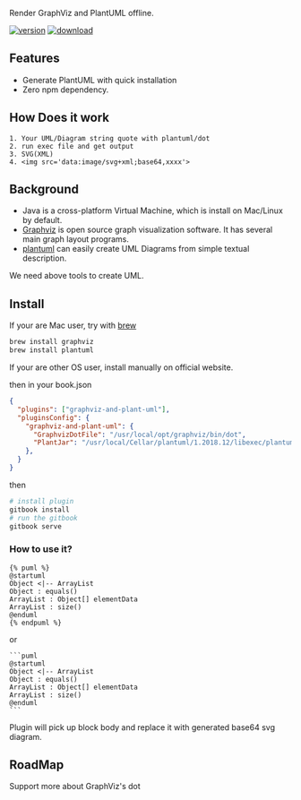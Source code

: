 Render GraphViz and PlantUML offline.

[![version](https://img.shields.io/npm/v/gitbook-plugin-graphviz-and-plant-uml.svg)](https://www.npmjs.com/package/gitbook-plugin-graphviz-and-plant-uml)
[![download](https://img.shields.io/npm/dm/gitbook-plugin-graphviz-and-plant-uml.svg)](https://www.npmjs.com/package/gitbook-plugin-graphviz-and-plant-uml)


## Features
* Generate PlantUML with quick installation
* Zero npm dependency.

## How Does it work

```
1. Your UML/Diagram string quote with plantuml/dot
2. run exec file and get output
3. SVG(XML)
4. <img src='data:image/svg+xml;base64,xxxx'>
```

## Background

* Java is a cross-platform Virtual Machine, which is install on Mac/Linux by default.
* [Graphviz](https://www.graphviz.org) is open source graph visualization software. It has several main graph layout programs.
* [plantuml](http://plantuml.com/) can easily create UML Diagrams from simple textual description.

We need above tools to create UML.

## Install

If your are Mac user, try with [brew](https://brew.sh/)

```sh
brew install graphviz
brew install plantuml
```

If your are other OS user, install manually on official website.

then in your book.json

```json
{
  "plugins": ["graphviz-and-plant-uml"],
  "pluginsConfig": {
    "graphviz-and-plant-uml": {
      "GraphvizDotFile": "/usr/local/opt/graphviz/bin/dot",
      "PlantJar": "/usr/local/Cellar/plantuml/1.2018.12/libexec/plantuml.jar"
    },
  }
}
```

then

```sh
# install plugin
gitbook install
# run the gitbook
gitbook serve
```

### How to use it?

```
{% puml %}
@startuml
Object <|-- ArrayList
Object : equals()
ArrayList : Object[] elementData
ArrayList : size()
@enduml
{% endpuml %}
```

or

    ```puml
    @startuml
    Object <|-- ArrayList
    Object : equals()
    ArrayList : Object[] elementData
    ArrayList : size()
    @enduml
    ```

Plugin will pick up block body and replace it with generated base64 svg diagram.

## RoadMap
Support more about GraphViz's dot
